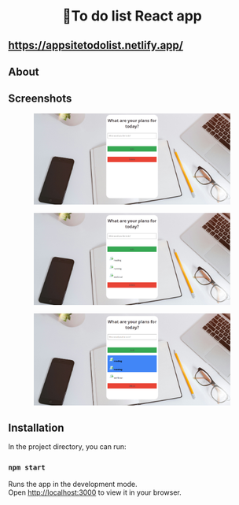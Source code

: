 <h1 align="center">📝To do list React app</h1>

## https://appsitetodolist.netlify.app/
## About
## Screenshots
<p align="center">
<img src="./screen1.png" width="400px" />
</p>

<p align="center">
<img src="./screen2.png" width="400px" />

</p>

<p align="center">
<img src="./screen3.png" width="400px" />
</p>



## Installation

In the project directory, you can run:

### `npm start`

Runs the app in the development mode.\
Open [http://localhost:3000](http://localhost:3000) to view it in your browser.

